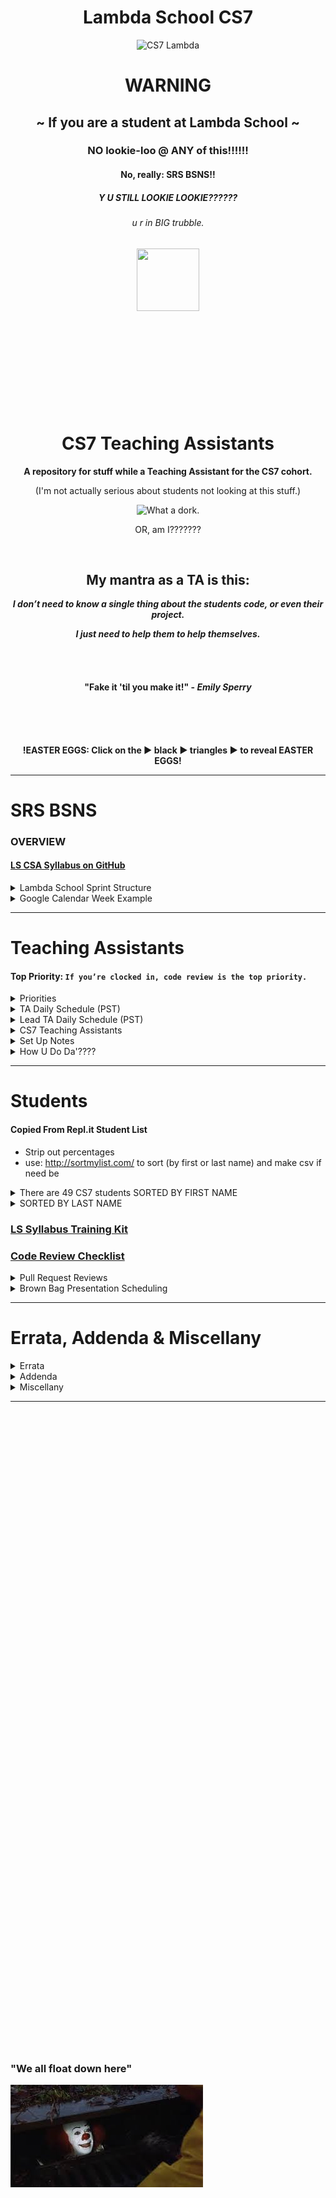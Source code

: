 <div align="center">
  <h1>Lambda School CS7</h1>
  <img src="https://raw.githubusercontent.com/mixelpixel/LambdaSchoolTA/master/art/cs7lambda.png" alt="CS7 Lambda" height="200px" width="200px">
  <h1><b>WARNING</b></h1>
  <h2>~ If you are a student at Lambda School ~</h2>
  <h3>NO lookie-loo @ ANY of this!!!!!!</h3>
  <h4>No, really: SRS BSNS!!</h4>
  <h5>Y U STILL LOOKIE LOOKIE??????</h5>
  <h6>u r in BIG trubble.</h6>
  <img src="https://orig00.deviantart.net/d0b8/f/2015/167/8/5/blue_lambda_as_hecu_marine_by_hanif1807-d8xkuq4.png" height="100px" width="100px">
  <br><br><br><br><br><br><br><br><br><br>
  <h1>CS7 Teaching Assistants</h1>
  <p><b>A repository for stuff while a Teaching Assistant for the CS7 cohort.</b></p>
  <p>(I'm not actually serious about students not looking at this stuff.)</p>
  <img src="https://raw.githubusercontent.com/mixelpixel/LambdaSchoolTA/master/art/what-a-dork.jpg" alt="What a dork.">
  <p>OR, am I???????</p>
  <br>
  <h2>My mantra as a TA is this:</h2>
  <p><i><b>I don’t need to know a single thing about the students code, or even their project.</b></i></p>
  <p><i><b>I just need to help them to help themselves.</b></i></p>
  <br><br>
  <h4>"Fake it 'til you make it!" - <i>Emily Sperry</i></h4>
  <br><br><br>
  <p><b>!EASTER EGGS: Click on the ▶︎ black ▶︎ triangles ▶︎ to reveal EASTER EGGS!</b></p>
</div>

***

# SRS BSNS
### OVERVIEW
#### [LS CSA Syllabus on GitHub](https://github.com/LambdaSchool/LambdaCSA-Syllabus)

<details><summary>Lambda School Sprint Structure</summary><p>

- [Lambda School Sprint Structure](https://docs.google.com/spreadsheets/d/1m83sq7Td5jpJ0XQUTwN7dJKhBHvIUppyHGIQ58pVQl4/edit?usp=sharing)

![Lambda School Sprint Structure](art/weeklySchedule.png)

</p></details>

<details><summary>Google Calendar Week Example</summary><p>

- The CS7 Calendar is available on Google Calendars per invite.

![CS& Google Calendar](art/google-calendar.png)

</p></details>

***

# Teaching Assistants
#### Top Priority: `If you’re clocked in, code review is the top priority.`

<details><summary>Priorities</summary><p>

- [Student per TA](https://docs.google.com/spreadsheets/d/1U7f93fjcB02d33--bMgC1-eEEyXrw_eH55duABnnurY/edit#gid=0)

> When possible (which should be almost always…), code reviews should be done during instruction in the morning.
> Emphasis is on the current PR’s, not the past ones.
> Then the queue of questions should be covered in the afternoon.

##### Also, as for the queue, I have been doing this:
1. if there are questions I can address quickly, then I do so in writing.
  - Am trying to fight the urge to jump into a chat (even though it is often easier to verbally explain things).
2. When given questions in DM’s, I’m in the habit of asking that the question be posted in help channels prior to answering. Also, good to confirm that the student with the question is _PAIR PROGRAMMING_ and that their _PULL REQUEST_ reflects the current state of their project.

##### `Code reviews are literally the most important part of your job.`
> The afternoon questions are great, but in-depth code reviews have more impact.

</p></details>

<details><summary>TA Daily Schedule (PST)</summary><p>

#### DAILY@9:15am PST CS7 TA Stand Up Meeting (5 - 10 minutes)

## Monday through Thursday: Projects & Code Challenges

| # | Time (PST) | Activity |
|:---|:---|:---|
| 1.  | 8         | `/jibble in` |
| 2.  | 805 - 820 | CS7 TA standup meeting |
| 3.  | 820 - 9   | 1) GitHub PR code reviews, 2) Code challenge help, SOLUTION LECTURE @845-9 |
| 5.  | 9   - 11  | 1) GitHub PR code reviews, 2) #cs7_help |
| 6.  | 11        | `/jibble out` |
| 7.  | 11  - 12  | LUNCH |
| 8.  | 12        | `jibble in` |
| 9.  | 12  - 5   | 1) GitHub PR code reviews, 2) #cs7_help, 3) Zoom <a href="https://youtu.be/-P67b07z7Qw">Breakout</a> rooms, 4) Q&A lecture help |
| 10. | 5         | `jibble out` |

## Friday: Sprint Challenges

| # | Time (PST) | Activity |
|:---|:---|:---|
| 1.  | 8         | `/jibble in` |
| 2.  | 805 - 820 | CS7 TA standup meeting |
| 3.  | 820 - 11  | 1) GitHub PR code reviews, 2) #cs7_help |
| 4.  | 11        | `/jibble out` |
| 5.  | 11  - 12  | LUNCH |
| 6.  | 12        | `jibble in` |
| 7.  | 12  - 5   | 1) GitHub PR code reviews 2) #cs7_help 3) Zoom <a href="https://youtu.be/-P67b07z7Qw">Breakout</a> rooms |
| 8.  | 5         | `jibble out` |

## Afternoon Part-time TA assistance

| # | Time (PST) | Activity |
|:---|:---|:---|
| 1.  | 12 - 5 | 1) GitHub PR code reviews 2) #cs7_help 3) Zoom <a href="https://youtu.be/-P67b07z7Qw">Breakout</a> rooms, Q&A lecture help |

</p></details>

<details><summary>Lead TA Daily Schedule (PST)</summary><p>

#### DAILY@9:15am PST CS7 TA Stand Up Meeting (5 - 10 minutes)
##### In alphabetical order, ask all the TA's
1. What did you work on yesterday?
2. What are you working on today?
3. What is causing you to get stuck?

#### DAILY@9:05am PST  [Lead TA Stand Up Meeting](https://zoom.us/j/4558930151)

## Monday through Thursday: Projects & Code Challenges

| # | Time (PST) | Activity |
|:---|:---|:---|
| 1.  | 450p day before or 750a | Schedule Code Challenge |
| 2.  | 8         | `/jibble in` |
| 3.  | 805 - 820 | CS7 TA standup |
| 4.  | 820 - 845 | 1) GitHub PR code reviews, 2) Code challenge help |
| 5.  | 845 - 9   | LECTURE: code challenge review |
| 6.  | 905 - ... | Lead TAs mtg: https://zoom.us/j/4558930151 or #staff_lead_tas report |
| 7.  | ... - 11  | 1) GitHub PR code reviews 2) #cs7_help 3) Attendance 4) Watchlist |
| 8.  | 11        | `/jibble out` |
| 9.  | 11  - 12  | LUNCH |
| 10. | 12        | `jibble in` |
| 11. | 12  - 5   | 1) GitHub PR code reviews 2) #cs7_help 3) Zoom <a href="https://youtu.be/-P67b07z7Qw">Breakout</a> rooms, 4) Q&A lecture help |
| 12. | 5         | `jibble out` |

## Friday: Sprint Challenges

| # | Time (PST) | Activity |
|:---|:---|:---|
| 1.  | 8         | `/jibble in` |
| 2.  | 805 - 820 | CS7 TA standup |
| 3.  | 820 - 915 | 1) GitHub PR code reviews 2) #cs7_help |
| 4.  | 905 - ... | Lead TAs mtg: https://zoom.us/j/4558930151 |
| 5.  | ... - 11  | 1) GitHub PR code reviews 2) #cs7_help 3) Attendance 4) Watchlist |
| 6.  | 11        | `/jibble out` |
| 7.  | 11  - 12  | LUNCH |
| 8.  | 12        | `jibble in` |
| 9.  | 12  - 5   | 1) GitHub PR code reviews 2) #cs7_help 3) Zoom <a href="https://youtu.be/-P67b07z7Qw">Breakout</a> rooms |
| 10. | 5         | `jibble out` |

</p></details>

<details><summary>CS7 Teaching Assistants</summary><p>

### CS7 TA's
| # | Name | Location | TimeZone | OS | Text Editor |
|---|:---|:---|:---|:---|:---|
| 1. | Manisha LaL               | (Chicago, IL) | CST | macOS | VSC |
| 2. | Wesley "Pine Cone" Harvey | (Vancouver, BC) | PST | macOS | Emacs |
| 3. | Satish Vattikuti          | (Toledo, OH) | EST | win10 | VSC |
| 4. | Patrick Kennedy           | (Madison, NH) | EST | macOS, win10, Ubuntu | Atom, VSC, Vim, Sublime, Notepad++ |
| 5. | Tyge Johnson              | (Salt Lake City, UT) | MST | macOS | Atom |
| 6. | Matt Jackson              | ??? | PST | macOS | VSC, VIM |
| 7. | Dylan Scheidt             | ??? | EST | macOS | VSC |
| 8. | Ryan Lowe                 | ??? | EST | Ubuntu | VSC |

<img src="https://raw.githubusercontent.com/mixelpixel/LambdaSchoolTA/master/art/TAbyTimezones.jpeg" alt="TA Time Zones" width="300">

### CS7 TA Schedules (PST)
1. Manisha M-F 8-11 LUNCH 12-5
2. Tyge Johnson: M-F 8-11 LUNCH 12-5
3. Patrick: M-F 8-11 LUNCH 12-5
4. Matt Jackson: M-F 8-11 LUNCH 1-5
5. Ryan Lowe: M-F 8-11 LUNCH 12-4
6. Dylan Scheidt: M-F 8-11 LUNCH 1-5
7. Wesley: M-F 8-9, 1-4 _(5-9 w/CS1PT)_
8. Satish is Part Time: 20hrs total
  - M Tu W Th F: 8AM - 9AM
  - M    W    F: NOON - 5PM
  - week4: M (12-5) . Tuesday(8-10). Wednesday (8-9, 12-5). Thursday(8-9). Friday(8-9, 12-5).
  - week5: M (12-5) . Tuesday(8-10). Wednesday (8-9, 12-5). Thursday(8-9). Friday(8-9, 12-5).

</p></details>

<details><summary>Set Up Notes</summary><p>

### Setting up new Lead TAs
1) CS# on Piazza - Tai
2) CS# on Repl.it - Kevin
3) Zoom logins (one for lead, one for CS# TA’s) - Tai
4) YouTube: Lambda School account access - Caleb
5) Airtable access for Attendance and the Watchlist - Caleb
    FORMS:
    Submitting issues to the Watchlist: https://airtable.com/shrgF26kb3wrdEpGr?prefill_Status=New
    Equipment Request: https://airtable.com/shrEHS8dPFyhcYBMI
    General Feedback: https://airtable.com/shrdcxEM3ORh4DpJ9
    Weekly Feedback: https://airtable.com/shrauv6kJhXYab0q2
    Lesson Feedback: https://airtable.com/shreRpwjZj16E9KDF
6) CS# Google calendar - Jocelyn
7) `jibble`
8) `/question` & `/queue`

### Posting Links on Piazza
- `Manage Class` tab to add students and instructors
- `New Post` - add week# tag for letures; & the code challenges week# & coding_challenge tags for code challenges
- NOTE: Just pasting the YouTube link WON'T necessarily result in an HTML link - it'll just be text. Piazza will make the URL hypertext, but only if you add a space after it (so their text editor evluates the link).
- MUCH more useful to students: EMBEDDED YouTube content!

<div align="center">
<img src="https://raw.githubusercontent.com/mixelpixel/LambdaSchoolTA/master/art/piazza/embed.png" alt="select 'Insert'" height="100">
<br>
<img src="https://raw.githubusercontent.com/mixelpixel/LambdaSchoolTA/master/art/piazza/piazzaEmbedYouTube.gif" alt="How to embed YouTube links on Piazza" height="338" width="600">
</div>

<details><summary>Less awesome ways to post YouTube links on Piazza</summary><p>

#### Just pasting a URL does NOT make a link:

<img src="https://raw.githubusercontent.com/mixelpixel/LambdaSchoolTA/master/art/piazza/text.png" alt="bOrInG!!!" height="100">

#### A couple extra steps to make it a link:

<img src="https://raw.githubusercontent.com/mixelpixel/LambdaSchoolTA/master/art/piazza/link1.png" alt="click" height="100">

<img src="https://raw.githubusercontent.com/mixelpixel/LambdaSchoolTA/master/art/piazza/link2.png" alt="paste" height="100">

<img src="https://raw.githubusercontent.com/mixelpixel/LambdaSchoolTA/master/art/piazza/link3.png" alt="so very (barely) helpful" height="100">

<img src="https://raw.githubusercontent.com/mixelpixel/LambdaSchoolTA/master/art/piazza/link4.png" alt="bOrInG!!!" height="100">

#### [So, yeah, for all the work, embedding the content is easier and more effective!](#posting-links-on-piazza)

***

</p></details>

### Repl.it review
- use it to monitor students progress with CC's.
- If they aren't completing them, check in.
- If they aren't even submitting them, show them how and remind them to submit them.
- Export CSV to analyze performance

### Setting up [repl.it](https://repl.it/teacher) code challenges
Per Emily:
1. Log into repl.it - you should see the classrooms
2. When you click on CS7's classroom there should be 3 tabs: published, scheduled, and drafts.
3. Under drafts, find the code challenge and click on it.
4. On it's main page on the top right you can schedule it.
5. Select tomorrow and set the time to 7:59 AM (I do 8, but I'm a rebel)
6. You can always go back to the scheduled version, click to open it up and you'll have options to edit the tests etc. If you scroll all the way to the bottom, there's a link to the model solution. That's the one the students will see after submission, and the one you can share if you don't want to write one.

### Setting up BrownBags
Per Emily:
1. So right now I'm scheduling them a week at a time. I contact students individually and occasionally ask for volunteers in the channels. When I get a volunteer I add them to the calendar. The next two weeks are reserved for Sean and Caleb.
2. The reason I do a week in advance is because sometimes we have to reschedule to make room for guests, and it makes it easier to just move the students back one week as opposed to scheduling them all out three months and having to figure out where to put them
3. They're 20 minutes long, we aim for 3 per Friday

### Slack `/jibble` timeclock
- In the jibble App channel, use `in` and `out`, see also: `help`
- https://app.jibble.io/ to access your time sheet and edit times if need be.
- http://help.jibble.io/timesheets/how-can-i-add-or-edit-time-manually

### Attendance on Airtable
- if a student hasn't been noted as being in attendance for 2 days, send a DM:
```
Hi {student},
Just checking in. {introduction if need be}. We may have simply missed you while we were taking attendance, but I’m writing to check in to make sure you have what you need for the course and are able to stay current with the coursework. Please let me know if you’re here and if there’s anything I can do to help.
```

### 1099
- https://www.irs.gov/businesses/small-businesses-self-employed/independent-contractor-self-employed-or-employee

</p></details>

<details><summary>How U Do Da'????</summary><p>

### HOW TO get updates from Lambda School’s repositories with `git pull upstream master`:

To display your remote aliases and the associated URL:
```bash
$ git remote -v
```

If you forked the Lambda School repository and cloned _your_ fork, then `origin` should be set to _your_ GitHub repository. The name `origin` is just a convention for signifying the GitHub repository which corresponds with your local Git repository.

If you do not have a remote alias set to Lambda School’s GitHub repository, you can add an _alias_ for the remote unique resource locater specifying Lambda School’s GitHub repository. To do that, the `git` command uses this syntax: `git remote add upstream {URL}`. For example:

```bash
$ git remote add upstream https://github.com/LambdaSchool/Responsive-Web-Design.git
```

...then confirm that the alias is set with:
```bash
$ git remote -v
```

...then you can:
```bash
$ git pull upstream master
```

...to pull in the updates from Lambda School’s GitHub repository to your local Git repository.

Also, when you pull in new stuff from Lambda School’s GitHub repo, your local Git repository will want a commit message to log the update. The VIM or NANO text editors may pop up at you expecting you to know how to use them.

VIM is a “mode based” text editor. When you encounter it in git
1) press `i` to enter “Insert” mode (may launch in Insert mode - look to the bottom left of the console display, does it say`— INSERT --`?
2) type your commit message
3) press `ESC` to enter the “command mode”
4) type `:wq: to “W”rite and “Q”uit
5) you should be back in your regular console.
6) type `git log` to confirm the commit message (press `q` to get back to your regular console)

If you are set up with the NANO text editor, `ctrl-o` is the save command. Type your commit msg, the use `ctrl-o`. At the bottom of the NANO text editor, you should see a list of command options.

To set Git’s default editor to your preference of VIM or NANO:

```bash
$ git config --global core.editor vim
```

...maybe you might need quotes around “vim”:
```bash
$ git config --global core.editor "vim"
```

or
```bash
$ git config --global core.editor "nano"
```

and there are ways to associate a text editor (Atom, Sublime) with Git: https://help.github.com/articles/associating-text-editors-with-git/

I have not tried this, but I am told that to set VSC as the default text editor, this command _should_ do it with GitBash:
```bash
git config --global core.editor "/Applications/Visual\ Studio\ Code.app/Contents/Resources/app/bin/code"
```

Othherwise for folks using CMD/PShell:
```cmd
git config --global core.editor "C:\\Program files\path...to\Visual\ Studio\ Code.app/Contents/Resources/app/bin/code.exe"
```

### Remove committed content that's been pushed to GitHub
So, you say you’ve _*already*_ pushed your ENTIRE `node_modules` folder up to GitHub, eh?
1) add ‘node_modules’ to .gitignore file
2) `$ git rm -r --cached node_modules`
3) `$ git commit -m 'Remove the now ignored directory node_modules'`
4) `$ git push origin master`

### git TIME TRAVEL
If you want to go “back in time” to a previous commit, copy something, return to your current commit and use the old code: https://stackoverflow.com/a/4114122/5225057
> If you want to temporarily go back to it, fool around, then come back to where you are, all you have to do is check out the desired commit:
```
git checkout <first 7 or 10 letters in the git commit ID>
```
> To go back to where you were, just check out the branch you were on again.
i.e. `git checkout master`

For example, use `git log` to see your commit history, find the commit you want to make current, copy it’s commit ID, then use `git checkout <commit ID>` to make a temporary branch from the commit. Use `git branch -a` to list the branch and note the star next to the “current” branch. In your text editor, you should see the changes have reverted to the old commit. Copy what you need. Then switch back to the master branch with `git checkout master`. In your text editor, you should see that the files are back to where you left off. `git branch -a` will report that you are on “master again” and the temp branch is gone. `git log` will also confirm that your latest commit is the current one. You can now paste the code you copied out of the old commit into your current work :slightly_smiling_face:

### Slack
#### `/polly` polls
- oh, it's a thing now with [a web interface](https://app.polly.ai/authoring)... templates... all that.
#### `/remind`ers
- `/remind` e.g. `/remind #cs7_staff @channel 805aPST - CS7 TAs Stand Up mtg: https://zoom.us/j/373539169 every weekday at 11:05am` (see Zoom prefs to make a regular meeting URL)

### Chat
1. Slack chat supports mouse sharing and screen drawing
2. Zoom

### Screen recording
1. Zoom
2. Linux: http://www.maartenbaert.be/simplescreenrecorder/ (pic and sound)
3. macOS: QuickTime Player does screen captures. To record sound, I installed [SoundFlower](https://rogueamoeba.com/freebies/soundflower/) (Got to the GitHub link)
4. Windows: ???
5. Ever need to quickly concatenate two Zoom meeting mp4's? …Like in _30_ seconds?? Can haz FFMPEG???
```console
$ ffmpeg -i PART1.mp4 -c copy -bsf:v h264_mp4toannexb -f mpegts temp1.ts
$ ffmpeg -i PART2.mp4 -c copy -bsf:v h264_mp4toannexb -f mpegts temp2.ts
$ ffmpeg -i "concat:temp1.ts|temp2.ts" -c copy -bsf:a aac_adtstoasc OUTPUT.mp4
```

  - you'll need this on macOS: `brew install ffmpeg`
  - for other OS's: https://trac.ffmpeg.org/wiki/CompilationGuide
  - or just start here: https://ffmpeg.org/

6. ScreenFlow - Caleb has paid version to render w/o watermark
  - an example using Cursor enlargement, click radar, and displaying modifier keystrokes (e.g. `⌘ + v` for `paste`):

![How to upload an embedded YouTube link](art/piazza/piazzaEmbedYouTube.gif)

7. Convert .mp4 to .gif: https://ezgif.com/video-to-gif
8. https://gifox.io

### Markdown Preview
#### GitHub Flavored Markdown (GFM)
- Manual: https://github.github.com/gfm/
- CheatSheet: https://github.com/adam-p/markdown-here/wiki/Markdown-Cheatsheet

#### How to get Markdown previews in text editors (for example in ANSWER.md or ReadMe.md files):
- Markdown Preview in Atom: https://flight-manual.atom.io/using-atom/sections/writing-in-atom/#previews
- Markdown Preview in VSC: https://code.visualstudio.com/docs/languages/markdown#_markdown-preview
- You can also edit the markdown text file, commit the changes, push it to GitHub and view the file online in the browser

#### Wanna know how to make these expandable sections in markdown?
1. Click on this [README.md file](README.md), then
2. click the `edit` icon:

![Look, a pencil!](art/look-a-pencil.png)

3. wrap a section in this HTML:
```html
<details><summary>Displayed Text</summary><p>

Nested text/markdown

</p></details>
```

4. make it like this if you want the html collapsable in your text editor:
```html
<details>
  <summary>Displayed Text</summary><p>

  Nested text/markdown

  </p>
</details>
```

</p></details>

***

# Students

#### Copied From Repl.it Student List
- Strip out percentages
- use: http://sortmylist.com/ to sort (by first or last name) and make csv if need be

<details><summary>There are 49 CS7 students SORTED BY FIRST NAME </summary><p>

1. Aaron Burk
2. Amanda Phillips
3. Anthony Catalfo
4. Ashlei Jones
5. Boeun Kim
6. Charlie Sparks
7. Christopher Beards
8. Cliff Kang
9. Cody Windeknecht
10. Daniel Abbott
11. Daniel Lara
12. Dani Tacheny
13. David Loveday
14. David Soudry
15. Devin Baldwin
16. Dixie Korley
17. Eileen Eddy
18. Eric Hechavarria
19. German Go
20. Giraud Julemis
21. Glenn-David Daniel
22. Igor Yermak
23. John Spraul
24. Jon Anderson
25. Jonathan Brunt
26. Jonathan Bry
27. Kevin Chan
28. Lo Saephan
29. Maximo Delarosa
30. Michael Marshalkovich
31. Mike Streltsoff
32. Nathan Flood
33. Nathaniel Flory
34. Nikhil Kamineni
35. Peter Gray
36. Punit Rawal
37. Richard Reis
38. Ronelle Lawson
39. Ronnie Miksch
40. Roy Tan
41. Russell Bates
42. Russell Stinson
43. Sagdi Formanov
44. Sergey Nam
45. Shobana Ramesh
46. Steven Magadan
47. Tiffany Robbins
48. Tommy Coleman
49. Tyson Williams

</p></details>

<details><summary>SORTED BY LAST NAME</summary><p>

Daniel Abbott
Jon Anderson
Devin Baldwin
Russell Bates
Christopher Beards
Jonathan Brunt
Jonathan Bry
Aaron Burk
Anthony Catalfo
Kevin Chan
Tommy Coleman
Glenn-David Daniel
Maximo Delarosa
Eileen Eddy
Nathan Flood
Nathaniel Flory
Sagdi Formanov
German Go
Peter Gray
Eric Hechavarria
Ashlei Jones
Giraud Julemis
Nikhil Kamineni
Cliff Kang
Boeun Kim
Dixie Korley
Daniel Lara
Ronelle Lawson
David Loveday
Steven Magadan
Michael Marshalkovich
Ronnie Miksch
Sergey Nam
Amanda Phillips
Shobana Ramesh
Punit Rawal
Richard Reis
Tiffany Robbins
Lo Saephan
David Soudryy"
Charlie Sparks
John Spraul
Russell Stinson
Mike Streltsoff
Dani Tacheny
Roy Tan
Tyson Williams
Cody Windeknecht
Igor Yermak

</p></details>

### [LS Syllabus Training Kit](http://ls-training-kit.netlify.com/cs-master)
### [Code Review Checklist](https://github.com/LambdaSchool/Code-Review-Checklist)

<details><summary>Pull Request Reviews</summary><p>

### DOM-JavaScript-mini
- [Steve's Student Success Tracker](https://docs.google.com/spreadsheets/d/1OCF6om9bFTAbM_pWshCbV5KoOldfhxiaVjESO06oFGk/edit#gid=854893660)

- [Example early comments - examine web page, encourage good git and GitHub practice](https://github.com/LambdaSchool/DOM-JavaScript-mini/pull/60)
```
Looks great - buttons work, layout's on point.
I opened the page in Chrome, Firefox, Safari & Opera and the buttons all worked.
Page layout looked good while resizing the browser.
No console warnings in the Chrome Dev Tools, well done!

Suggestion for GitHub Pull Requests and commits:
- Get in the habit of committing more often!
- Commit messages can be a valuable resource, and also help your focus on each step of the software development process.
- While things like `tried` and `done` might be _true_, they don't really describe the state of the project as you were developing it.
- Commit msgs don't have to be long, but often and succinct is good practice. The first fifty characters can be the whole commit message, but they can also be the title if you put a line in between the title and a longer explanatory description.
- The command `git log` will show you the history of your project (`space` to page through the longer histories. `q` will get you out of the history display). I try (and often fail) to get my commit message titles to tell the _story_ of my project development.

As for PRs - it's helpful for TAs/Instructors if you put _your name_ as the title of the PR.
Also, you can open a PR as soon as you fork and clone a repo.
As you push commits to your repo, they'll get added to the PR.
That way your work is available to us as you develop your project :)
For example, start a PR title with "**Student NAME: w.i.p.**"
Then when you are done, you can edit the title to read, "**Student NAME: done √**"
Will also be useful when pair programming to put both peeps names in the title.

Great job!
```

</p></details>

<details><summary>Brown Bag Presentation Scheduling</summary><p>

### Interested
1. Aaron Burk: soft skills / people skills, request 1/26

</p></details>

***

# Errata, Addenda & Miscellany

<details><summary>Errata</summary><p>

1. [LS CSA Syllabus on GitHub](https://github.com/LambdaSchool/LambdaCSA-Syllabus)
  - out of sync with cs7
2. List of students accuracy? Currently gleaned from the repl.it list of students who've completed assignments.
3. List of Labs/Sprints released to students?
  - For operational understanding of their knowledge base.
  - And for Pull Request code reviews

</p></details>

<details><summary>Addenda</summary><p>

1. Complete list of relevant LINKS released to class as supplemental/prepatory material.
2. Deploy [arc_hive](https://youtu.be/uxIYIhiGMcE) to LS?
3. Deploy Hackathon2018 Docker env project/sprint set up:
```
Hey Dan, did you watch any of the Hackathon 2018 demos?

There was a group that built an tool for LS students which - across platforms - could be configured to get students the tools they need for projects with minimal setup. If you have ~5-10 minutes to watch the demo, this link is cued up to their presentation: https://youtu.be/Kn3PX0QEK1U?t=28m53s

> There would be a docker file for each lesson; each student would install a docker at the beginning, which would include all dependencies and lesson files, and each student could grab their own personal editor; there would literally be no setup time; the lesson could be started immediately.

I’m thinking this could be useful in Precourse as well? Curious to know what you think - thanks!
```

</p></details>

<details><summary>Miscellany</summary><p>

1. Helping Dan Frehner with https://github.com/mixelpixel/Getting-Started
2. 1/2 hour demo video on GitHub.
  - Watch [Pre-Course - Git Fu](https://youtu.be/ZihgMcrHOF4).
  - Review https://github.com/LambdaSchool/Precourse/tree/master/Lesson1-Git
3. Implement Arc Hive into LS?
4. Hackathon2018 Docker project?
5. vidpresso???

</p></details>

***
<br><br><br><br><br><br><br><br><br><br><br><br><br><br><br><br><br><br><br><br>
<br><br><br><br><br><br><br><br><br><br><br><br><br><br><br><br><br><br><br><br>
<br><br><br><br><br><br><br><br><br><br><br><br><br><br><br><br><br><br><br><br>
### "We all float down here"
![We all float down here](/art/pennywise.jpeg)
<br><br><br><br><br><br><br><br><br><br><br><br><br><br><br><br><br><br><br><br>
<br><br><br><br><br><br><br><br><br><br><br><br><br><br><br><br><br><br><br><br>
<br><br><br><br><br><br><br><br><br><br><br><br><br><br><br><br><br><br><br><br>
### Balloon?
![Balloon?](/art/balloon.jpg)
